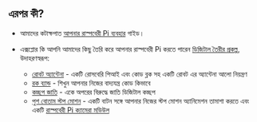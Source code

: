 ## এরপর কী?

+ আমাদের কটাক্ষপাত [আপনার রাস্পবেরী Pi ব্যবহার](https://projects.raspberrypi.org/en/projects/raspberry-pi-using) গাইড।

+ এক্সপ্লোর কি আপনি আমাদের কিছু তৈরি করে আপনার রাস্পবেরী Pi করতে পারেন [ডিজিটাল তৈরীর প্রকল্প](https://projects.raspberrypi.org), উদাহরণস্বরূপ:
    
    + [রোবট অ্যান্টেনা](https://projects.raspberrypi.org/en/projects/robot-antenna) - একটি রোসবেরি পিআই এবং কোড ব্লক সহ একটি রোবট এর অ্যান্টেনা আলো নিয়ন্ত্রণ
    + [রক ব্যান্ড](https://projects.raspberrypi.org/en/projects/rock-band) - শিখুন আপনার নিজের বাদ্যযন্ত্র কোড কিভাবে
    + [কচ্ছপ জাতি](https://projects.raspberrypi.org/en/projects/turtle-race) - একে অপরের বিরুদ্ধে জাতি ডিজিটাল কচ্ছপ
    + [পুশ বোতাম স্টপ মোশন](https://projects.raspberrypi.org/en/projects/push-button-stop-motion) - একটি বাটন সঙ্গে আপনার নিজের স্টপ মোশন অ্যানিমেশন তামাশা করতে এবং একটি [রাস্পবেরী Pi ক্যামেরা মডিউল](https://www.raspberrypi.org/products/camera-module-v2/)